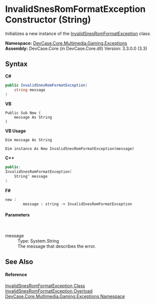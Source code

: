 # InvalidSnesRomFormatException Constructor (String)
 

Initializes a new instance of the <a href="T_DevCase_Core_Multimedia_Gaming_Exceptions_InvalidSnesRomFormatException">InvalidSnesRomFormatException</a> class.

**Namespace:**&nbsp;<a href="N_DevCase_Core_Multimedia_Gaming_Exceptions">DevCase.Core.Multimedia.Gaming.Exceptions</a><br />**Assembly:**&nbsp;DevCase.Core (in DevCase.Core.dll) Version: 3.3.0.0 (3.3)

## Syntax

**C#**<br />
``` C#
public InvalidSnesRomFormatException(
	string message
)
```

**VB**<br />
``` VB
Public Sub New ( 
	message As String
)
```

**VB Usage**<br />
``` VB Usage
Dim message As String

Dim instance As New InvalidSnesRomFormatException(message)
```

**C++**<br />
``` C++
public:
InvalidSnesRomFormatException(
	String^ message
)
```

**F#**<br />
``` F#
new : 
        message : string -> InvalidSnesRomFormatException
```


#### Parameters
&nbsp;<dl><dt>message</dt><dd>Type: System.String<br />The message that describes the error.</dd></dl>

## See Also


#### Reference
<a href="T_DevCase_Core_Multimedia_Gaming_Exceptions_InvalidSnesRomFormatException">InvalidSnesRomFormatException Class</a><br /><a href="Overload_DevCase_Core_Multimedia_Gaming_Exceptions_InvalidSnesRomFormatException__ctor">InvalidSnesRomFormatException Overload</a><br /><a href="N_DevCase_Core_Multimedia_Gaming_Exceptions">DevCase.Core.Multimedia.Gaming.Exceptions Namespace</a><br />